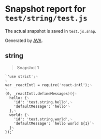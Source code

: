 # Snapshot report for `test/string/test.js`

The actual snapshot is saved in `test.js.snap`.

Generated by [AVA](https://ava.li).

## string

> Snapshot 1

    `'use strict';␊
    ␊
    var _reactIntl = require('react-intl');␊
    ␊
    (0, _reactIntl.defineMessages)({␊
      hello: {␊
        'id': 'test.string.hello',␊
        'defaultMessage': 'hello'␊
      },␊
      world: {␊
        'id': 'test.string.world',␊
        'defaultMessage': `hello world ${1}`␊
      }␊
    });`
